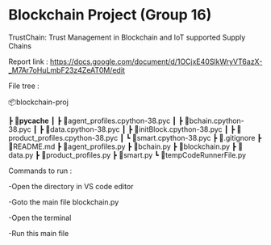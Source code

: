 # Blockchain Project (Group 16)


TrustChain: Trust Management in Blockchain and IoT supported Supply Chains






Report link : https://docs.google.com/document/d/1OCjxE40SlkWryVT6azX-_M7Ar7oHuLmbF23z4ZeAT0M/edit 







File tree :



📦blockchain-proj

┣ 📂__pycache__
┃ ┣ 📜agent_profiles.cpython-38.pyc
┃ ┣ 📜bchain.cpython-38.pyc
┃ ┣ 📜data.cpython-38.pyc
┃ ┣ 📜initBlock.cpython-38.pyc
┃ ┣ 📜product_profiles.cpython-38.pyc
┃ ┗ 📜smart.cpython-38.pyc
┣ 📜.gitignore
┣ 📜README.md
┣ 📜agent_profiles.py
┣ 📜bchain.py
┣ 📜blockchain.py
┣ 📜data.py
┣ 📜product_profiles.py
┣ 📜smart.py
┗ 📜tempCodeRunnerFile.py





Commands to run :

-Open the directory in VS code editor

-Goto the main file blockchain.py

-Open the terminal

-Run this main file


